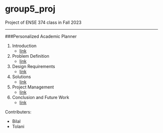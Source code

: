 # group5_proj
Project of ENSE 374 class in Fall 2023

---

###Personalized Academic Planner

1. Introduction
	- [link](https://www.example.com)
2. Problem Definition
	- [link](https://www.example.com)
3. Design Requirements
	- [link](https://www.example.com)
4. Solutions
	- [link](https://www.example.com)
5. Project Management
	- [link](https://www.example.com)
6. Conclusion and Future Work
	- [link](https://www.example.com)

Contributers:
- Bilal
- Tolani